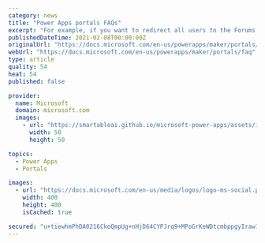 ```yaml
---
category: news
title: "Power Apps portals FAQs"
excerpt: "For example, if you want to redirect all users to the Forums page after signing in, you can include a JavaScript code in the Home web template as follows: Power Apps portals are now available as standalone in Power Apps. You no longer need to acquire ..."
publishedDateTime: 2021-02-08T00:00:00Z
originalUrl: "https://docs.microsoft.com/en-us/powerapps/maker/portals/faq"
webUrl: "https://docs.microsoft.com/en-us/powerapps/maker/portals/faq"
type: article
quality: 54
heat: 54
published: false

provider:
  name: Microsoft
  domain: microsoft.com
  images:
    - url: "https://smartableai.github.io/microsoft-power-apps/assets/images/organizations/microsoft.com-50x50.jpg"
      width: 50
      height: 50

topics:
  - Power Apps
  - Portals

images:
  - url: "https://docs.microsoft.com/en-us/media/logos/logo-ms-social.png"
    width: 400
    height: 400
    isCached: true

secured: "u+tiewhmPhDA0216CkoQmpUg+nHjD64CYPJrq9+MPoGrKeWDtcmbppgyIraw14cPqVxPI/hyKNwKJ2q48AocKKohpU2KOF5qRhPR3ken5IiB7eCk6ZmeDRCuxYxQbrPVXnqi6KVSQDBqwoHkd+7pZR7xiVtu1shq3jlQE2QYoZFVezLLQb2XB9UfKBxNZGwRV/WdjTF1TLfnitZsHJJ1TMIM45YsMdkrSqtIIQFj1XGzLG4tR18ZjiNgJ2UwGgsSN2fhEeTPAZ1U31H66GDzdyZWWXE549fSW2D0NqRQmdB1XGQEjvG8ocA7M3AK6nqGkLsiUKXzUdG8WQ28c+sms6A1vD11CmXae4LEKuaSols=;IDSkEILSu3NTo2L0U6s6wQ=="
---
```


